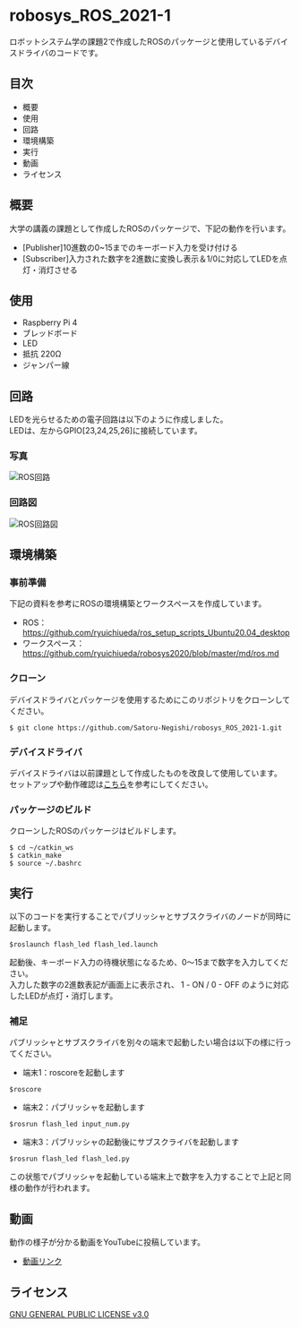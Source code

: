 # robosys_ROS_2021-1
ロボットシステム学の課題2で作成したROSのパッケージと使用しているデバイスドライバのコードです。

## 目次
- 概要
- 使用
- 回路
- 環境構築
- 実行
- 動画
- ライセンス

## 概要
大学の講義の課題として作成したROSのパッケージで、下記の動作を行います。
- [Publisher]10進数の0~15までのキーボード入力を受け付ける
- [Subscriber]入力された数字を2進数に変換し表示＆1/0に対応してLEDを点灯・消灯させる

## 使用
- Raspberry Pi 4
- ブレッドボード
- LED
- 抵抗 220Ω
- ジャンパー線

## 回路
LEDを光らせるための電子回路は以下のように作成しました。  
LEDは、左からGPIO[23,24,25,26]に接続しています。
### 写真  
![ROS回路](https://user-images.githubusercontent.com/73330874/104090771-5054dc00-52bc-11eb-8d72-87d31e208fb4.jpg)
  
### 回路図
![ROS回路図](https://user-images.githubusercontent.com/73330874/104091203-4b455c00-52bf-11eb-99ff-27c504c9142f.png)  
  
## 環境構築
### 事前準備
下記の資料を参考にROSの環境構築とワークスペースを作成しています。
- ROS：https://github.com/ryuichiueda/ros_setup_scripts_Ubuntu20.04_desktop
- ワークスペース：https://github.com/ryuichiueda/robosys2020/blob/master/md/ros.md
### クローン
デバイスドライバとパッケージを使用するためにこのリポジトリをクローンしてください。
```
$ git clone https://github.com/Satoru-Negishi/robosys_ROS_2021-1.git
```
### デバイスドライバ
デバイスドライバは以前課題として作成したものを改良して使用しています。  
セットアップや動作確認は[こちら](https://github.com/Satoru-Negishi/robosys_devicedriver_2020-12)を参考にしてください。  
### パッケージのビルド
クローンしたROSのパッケージはビルドします。
```
$ cd ~/catkin_ws
$ catkin_make
$ source ~/.bashrc
```

## 実行
以下のコードを実行することでパブリッシャとサブスクライバのノードが同時に起動します。
```
$roslaunch flash_led flash_led.launch
```
起動後、キーボード入力の待機状態になるため、0～15まで数字を入力してください。  
入力した数字の2進数表記が画面上に表示され、 1 - ON / 0 - OFF のように対応したLEDが点灯・消灯します。  
    
### 補足
パブリッシャとサブスクライバを別々の端末で起動したい場合は以下の様に行ってください。
- 端末1：roscoreを起動します
```
$roscore
```
- 端末2：パブリッシャを起動します
```
$rosrun flash_led input_num.py
```
- 端末3：パブリッシャの起動後にサブスクライバを起動します
```
$rosrun flash_led flash_led.py
```
この状態でパブリッシャを起動している端末上で数字を入力することで上記と同様の動作が行われます。  
  
## 動画
動作の様子が分かる動画をYouTubeに投稿しています。  
- [動画リンク](https://youtu.be/wJdgtzbcISE)
## ライセンス
[GNU GENERAL PUBLIC LICENSE v3.0](https://github.com/Satoru-Negishi/robosys_ROS_2021-1/blob/main/COPYING)

